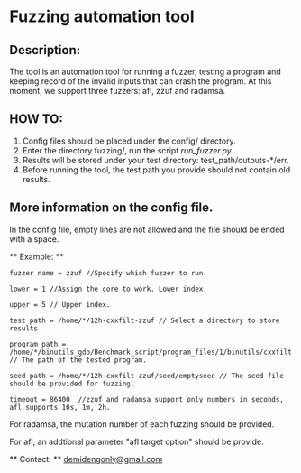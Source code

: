 # Fuzzing automation tool

## Description:
The tool is an automation tool for running a fuzzer, testing a program and keeping record of the invalid inputs that can crash the program.
At this moment, we support three fuzzers: afl, zzuf and radamsa.

## HOW TO:
1. Config files should be placed under the config/ directory. 
2. Enter the directory fuzzing/, run the script *run_fuzzer.py*.
3. Results will be stored under your test directory: test_path/outputs-*/err.
4. Before running the tool, the test path you provide should not contain old results.

## More information on the config file.

In the config file, empty lines are not allowed and the file should be ended with a space.

** Example: **
```
fuzzer name = zzuf //Specify which fuzzer to run.

lower = 1 //Assign the core to work. Lower index.

upper = 5 // Upper index.

test path = /home/*/12h-cxxfilt-zzuf // Select a directory to store results

program path = /home/*/binutils_gdb/Benchmark_script/program_files/1/binutils/cxxfilt // The path of the tested program.

seed path = /home/*/12h-cxxfilt-zzuf/seed/emptyseed // The seed file should be provided for fuzzing.

timeout = 86400  //zzuf and radamsa support only numbers in seconds, afl supports 10s, 1m, 2h.
```

For radamsa, the mutation number of each fuzzing should be provided.

For afl, an addtional parameter "afl target option" should be provide.

** Contact: **
demidengonly@gmail.com
